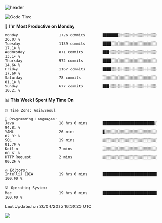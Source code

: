 ![header](https://capsule-render.vercel.app/api?type=Egg&color=timeAuto&height=300&section=header&text=PoPo&fontSize=90&animation=fadeIn)

  <!--START_SECTION:waka-->
![Code Time](http://img.shields.io/badge/Code%20Time-2%2C661%20hrs%2044%20mins-blue)

📅 **I'm Most Productive on Monday** 

```text
Monday                   1726 commits        ███████░░░░░░░░░░░░░░░░░░   26.03 % 
Tuesday                  1139 commits        ████░░░░░░░░░░░░░░░░░░░░░   17.18 % 
Wednesday                871 commits         ███░░░░░░░░░░░░░░░░░░░░░░   13.14 % 
Thursday                 972 commits         ████░░░░░░░░░░░░░░░░░░░░░   14.66 % 
Friday                   1167 commits        ████░░░░░░░░░░░░░░░░░░░░░   17.60 % 
Saturday                 78 commits          ░░░░░░░░░░░░░░░░░░░░░░░░░   01.18 % 
Sunday                   677 commits         ███░░░░░░░░░░░░░░░░░░░░░░   10.21 % 
```


📊 **This Week I Spent My Time On** 

```text
🕑︎ Time Zone: Asia/Seoul

💬 Programming Languages: 
Java                     18 hrs 6 mins       ████████████████████████░   94.81 % 
YAML                     26 mins             █░░░░░░░░░░░░░░░░░░░░░░░░   02.32 % 
SQL                      19 mins             ░░░░░░░░░░░░░░░░░░░░░░░░░   01.70 % 
Kotlin                   7 mins              ░░░░░░░░░░░░░░░░░░░░░░░░░   00.61 % 
HTTP Request             2 mins              ░░░░░░░░░░░░░░░░░░░░░░░░░   00.26 % 

🔥 Editors: 
IntelliJ IDEA            19 hrs 6 mins       █████████████████████████   100.00 % 

💻 Operating System: 
Mac                      19 hrs 6 mins       █████████████████████████   100.00 % 
```


 Last Updated on 26/04/2025 18:39:23 UTC
<!--END_SECTION:waka-->



<img src="https://capsule-render.vercel.app/api?type=Egg&color=timeAuto&height=300&section=footer&text=PoPo&fontSize=90&animation=fadeIn&reversal=true" />
